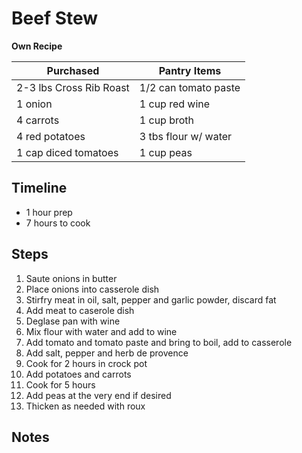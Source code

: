 # Beef Stew
**Own Recipe**

Purchased  | Pantry Items
-----------  | ------------
| 2-3 lbs Cross Rib Roast  | 1/2 can tomato paste |
| 1 onion                  | 1 cup red wine       |
| 4 carrots                | 1 cup  broth         |
| 4 red potatoes           | 3 tbs flour w/ water |
| 1 cap diced tomatoes     | 1 cup peas           |



## Timeline

- 1 hour prep
- 7 hours to cook


## Steps

1. Saute onions in butter
2. Place onions into casserole dish
3. Stirfry meat in oil, salt, pepper and garlic powder, discard fat
4. Add meat to caserole dish
5. Deglase pan with wine
6. Mix flour with water and add to wine
6. Add tomato and tomato paste and bring to boil, add to casserole
7. Add salt, pepper and herb de provence
7. Cook for 2 hours in crock pot
8. Add potatoes and carrots
9. Cook for 5 hours
10. Add peas at the very end if desired
11. Thicken as needed with roux


## Notes
